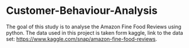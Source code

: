 # Customer-Behaviour-Analysis
The goal of this study is to analyse the Amazon Fine Food Reviews using python. The data used in this project is taken form kaggle, link to the data set: https://www.kaggle.com/snap/amazon-fine-food-reviews.
